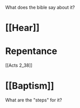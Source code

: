What does the bible say about it?

# [[Hear]]
# Repentance
[[Acts 2_38]]

# [[Baptism]]



What are the "steps" for it?